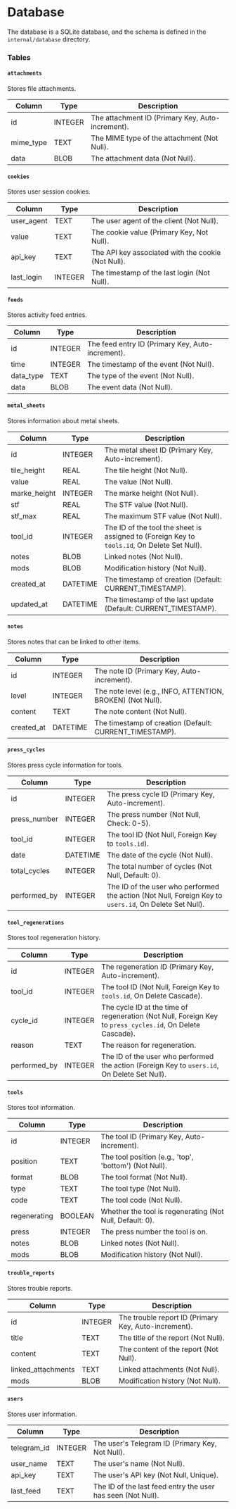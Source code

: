 # Database

The database is a SQLite database, and the schema is defined in the `internal/database` directory.

### Tables

#### `attachments`

Stores file attachments.

| Column    | Type    | Description                                      |
| --------- | ------- | ------------------------------------------------ |
| id        | INTEGER | The attachment ID (Primary Key, Auto-increment). |
| mime_type | TEXT    | The MIME type of the attachment (Not Null).      |
| data      | BLOB    | The attachment data (Not Null).                  |

#### `cookies`

Stores user session cookies.

| Column     | Type    | Description                                        |
| ---------- | ------- | -------------------------------------------------- |
| user_agent | TEXT    | The user agent of the client (Not Null).           |
| value      | TEXT    | The cookie value (Primary Key, Not Null).          |
| api_key    | TEXT    | The API key associated with the cookie (Not Null). |
| last_login | INTEGER | The timestamp of the last login (Not Null).        |

#### `feeds`

Stores activity feed entries.

| Column    | Type    | Description                                      |
| --------- | ------- | ------------------------------------------------ |
| id        | INTEGER | The feed entry ID (Primary Key, Auto-increment). |
| time      | INTEGER | The timestamp of the event (Not Null).           |
| data_type | TEXT    | The type of the event (Not Null).                |
| data      | BLOB    | The event data (Not Null).                       |

#### `metal_sheets`

Stores information about metal sheets.

| Column       | Type     | Description                                                                                  |
| ------------ | -------- | -------------------------------------------------------------------------------------------- |
| id           | INTEGER  | The metal sheet ID (Primary Key, Auto-increment).                                            |
| tile_height  | REAL     | The tile height (Not Null).                                                                  |
| value        | REAL     | The value (Not Null).                                                                        |
| marke_height | INTEGER  | The marke height (Not Null).                                                                 |
| stf          | REAL     | The STF value (Not Null).                                                                    |
| stf_max      | REAL     | The maximum STF value (Not Null).                                                            |
| tool_id      | INTEGER  | The ID of the tool the sheet is assigned to (Foreign Key to `tools.id`, On Delete Set Null). |
| notes        | BLOB     | Linked notes (Not Null).                                                                     |
| mods         | BLOB     | Modification history (Not Null).                                                             |
| created_at   | DATETIME | The timestamp of creation (Default: CURRENT_TIMESTAMP).                                      |
| updated_at   | DATETIME | The timestamp of the last update (Default: CURRENT_TIMESTAMP).                               |

#### `notes`

Stores notes that can be linked to other items.

| Column     | Type     | Description                                                |
| ---------- | -------- | ---------------------------------------------------------- |
| id         | INTEGER  | The note ID (Primary Key, Auto-increment).                 |
| level      | INTEGER  | The note level (e.g., INFO, ATTENTION, BROKEN) (Not Null). |
| content    | TEXT     | The note content (Not Null).                               |
| created_at | DATETIME | The timestamp of creation (Default: CURRENT_TIMESTAMP).    |

#### `press_cycles`

Stores press cycle information for tools.

| Column       | Type     | Description                                                                                            |
| ------------ | -------- | ------------------------------------------------------------------------------------------------------ |
| id           | INTEGER  | The press cycle ID (Primary Key, Auto-increment).                                                      |
| press_number | INTEGER  | The press number (Not Null, Check: 0-5).                                                               |
| tool_id      | INTEGER  | The tool ID (Not Null, Foreign Key to `tools.id`).                                                     |
| date         | DATETIME | The date of the cycle (Not Null).                                                                      |
| total_cycles | INTEGER  | The total number of cycles (Not Null, Default: 0).                                                     |
| performed_by | INTEGER  | The ID of the user who performed the action (Not Null, Foreign Key to `users.id`, On Delete Set Null). |

#### `tool_regenerations`

Stores tool regeneration history.

| Column       | Type    | Description                                                                                               |
| ------------ | ------- | --------------------------------------------------------------------------------------------------------- |
| id           | INTEGER | The regeneration ID (Primary Key, Auto-increment).                                                        |
| tool_id      | INTEGER | The tool ID (Not Null, Foreign Key to `tools.id`, On Delete Cascade).                                     |
| cycle_id     | INTEGER | The cycle ID at the time of regeneration (Not Null, Foreign Key to `press_cycles.id`, On Delete Cascade). |
| reason       | TEXT    | The reason for regeneration.                                                                              |
| performed_by | INTEGER | The ID of the user who performed the action (Foreign Key to `users.id`, On Delete Set Null).              |

#### `tools`

Stores tool information.

| Column       | Type    | Description                                              |
| ------------ | ------- | -------------------------------------------------------- |
| id           | INTEGER | The tool ID (Primary Key, Auto-increment).               |
| position     | TEXT    | The tool position (e.g., 'top', 'bottom') (Not Null).    |
| format       | BLOB    | The tool format (Not Null).                              |
| type         | TEXT    | The tool type (Not Null).                                |
| code         | TEXT    | The tool code (Not Null).                                |
| regenerating | BOOLEAN | Whether the tool is regenerating (Not Null, Default: 0). |
| press        | INTEGER | The press number the tool is on.                         |
| notes        | BLOB    | Linked notes (Not Null).                                 |
| mods         | BLOB    | Modification history (Not Null).                         |

#### `trouble_reports`

Stores trouble reports.

| Column             | Type    | Description                                          |
| ------------------ | ------- | ---------------------------------------------------- |
| id                 | INTEGER | The trouble report ID (Primary Key, Auto-increment). |
| title              | TEXT    | The title of the report (Not Null).                  |
| content            | TEXT    | The content of the report (Not Null).                |
| linked_attachments | TEXT    | Linked attachments (Not Null).                       |
| mods               | BLOB    | Modification history (Not Null).                     |

#### `users`

Stores user information.

| Column      | Type    | Description                                                 |
| ----------- | ------- | ----------------------------------------------------------- |
| telegram_id | INTEGER | The user's Telegram ID (Primary Key, Not Null).             |
| user_name   | TEXT    | The user's name (Not Null).                                 |
| api_key     | TEXT    | The user's API key (Not Null, Unique).                      |
| last_feed   | TEXT    | The ID of the last feed entry the user has seen (Not Null). |
